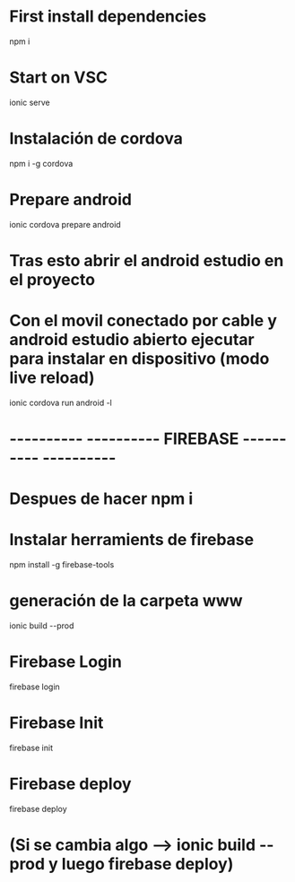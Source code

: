 # First install dependencies
npm i

# Start on VSC
ionic serve

# Instalación de cordova
npm i -g cordova
<!-- ng add @ionic/cordova-builders -->

# Prepare android
ionic cordova prepare android
# Tras esto abrir el android estudio en el proyecto

# Con el movil conectado por cable y android estudio abierto ejecutar para instalar en dispositivo (modo live reload)
ionic cordova run android -l

# ---------- ---------- FIREBASE ---------- ---------- #
# Despues de hacer npm i

# Instalar herramients de firebase
npm install -g firebase-tools

# generación de la carpeta www
ionic build --prod

# Firebase Login
firebase login

# Firebase Init
firebase init

# Firebase deploy
firebase deploy
# (Si se cambia algo --> ionic build --prod y luego firebase deploy)